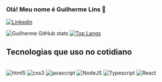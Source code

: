 ### Olá! Meu nome é Guilherme Lins 👋

[![Linkedin](https://img.shields.io/badge/LinkedIn-0077B5?style=for-the-badge&logo=linkedin&logoColor=white)](https://www.linkedin.com/in/guilherme-lins-021033171)

![Guilherme GitHub stats](https://github-readme-stats.vercel.app/api?username=Glins-dev&show_icons=true&theme=merko) [![Top Langs](https://github-readme-stats.vercel.app/api/top-langs/?username=Glins-dev&hide_progress=false)](https://github.com/Glins-dev/github-readme-stats)

## Tecnologias que uso no cotidiano

<div style="display inline_blok"><br/>

<img align="center" alt="html5" src="https://img.shields.io/badge/HTML5-E34F26?style=for-the-badge&logo=html5&logoColor=white" />
<img align="center" alt="css3" src="https://img.shields.io/badge/CSS3-1572B6?style=for-the-badge&logo=css3&logoColor=white"/>
<img align="center" alt="javascript" src="https://img.shields.io/badge/JavaScript-F7DF1E?style=for-the-badge&logo=javascript&logoColor=black"/>
<img align="center" alt="NodeJS" src="https://img.shields.io/badge/Node.js-43853D?style=for-the-badge&logo=node.js&logoColor=white"/>
<img align="center" alt="Typescript" src="https://img.shields.io/badge/TypeScript-007ACC?style=for-the-badge&logo=typescript&logoColor=white"/>
<img align="center" alt="React" src="https://img.shields.io/badge/React-20232A?style=for-the-badge&logo=react&logoColor=61DAFB"/>

<br>

</div>
